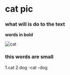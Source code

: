 # cat pic

### what will is do to the text 

**words in bold**

![cat](https://www.google.com/aclk?sa=L&ai=DChcSEwiJv9nYzuPxAhWaoIYKHULiCM8YABAFGgJ2dQ&sig=AOD64_1OOPHc0ZSQd4JwGViZRB3UGBy-Qw&adurl&ctype=5&ved=2ahUKEwiYm8DYzuPxAhVLCN8KHeuPBkgQvhd6BAgBEBg)

### this words are small

1.cat
2.dog
-cat
-dog
